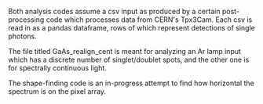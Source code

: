 Both analysis codes assume a csv input as produced by a certain post-processing code which processes data from CERN's Tpx3Cam. Each csv is read in as a pandas dataframe, 
rows of which represent detections of single photons.

The file titled GaAs_realign_cent is meant for analyzing an Ar lamp input which has a discrete number of singlet/doublet spots, and the other one is for spectrally continuous light.

The shape-finding code is an in-progress attempt to find how horizontal the spectrum is on the pixel array.
